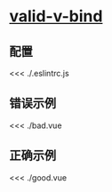
# [valid-v-bind](https://eslint.vuejs.org/rules/valid-v-bind.html)

## 配置

<<< ./.eslintrc.js

## 错误示例

<<< ./bad.vue

## 正确示例

<<< ./good.vue
        